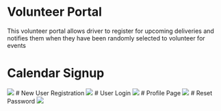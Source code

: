 # Volunteer Portal
This volunteer portal allows driver to register for upcoming deliveries and notifies them when they have been randomly selected to volunteer for events
# Calendar Signup
<img src="https://raw.githubusercontent.com/saahiljaffer/volunteerPortal/master/pictures/calendar.png"/>
# New User Registration
<img src="https://raw.githubusercontent.com/saahiljaffer/volunteerPortal/master/pictures/signup.png">
# User Login
<img src="https://raw.githubusercontent.com/saahiljaffer/volunteerPortal/master/pictures/login.png">
# Profile Page
<img src="https://raw.githubusercontent.com/saahiljaffer/volunteerPortal/master/pictures/profile.png">
# Reset Password
<img src="https://raw.githubusercontent.com/saahiljaffer/volunteerPortal/master/pictures/reset%20password.png">


